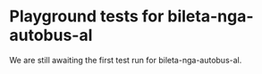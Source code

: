 # Playground tests for bileta-nga-autobus-al
We are still awaiting the first test run for bileta-nga-autobus-al.
